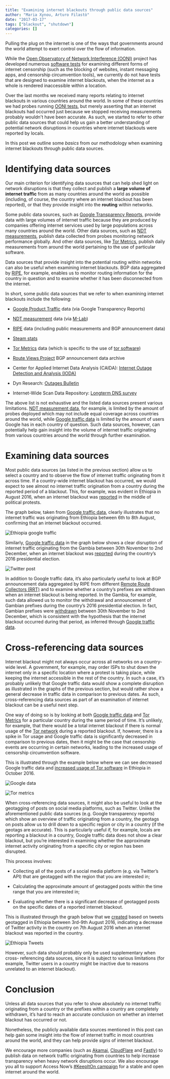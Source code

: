 ```yaml
---
title: "Examining internet blackouts through public data sources"
author: "Maria Xynou, Arturo Filastò"
date: "2017-03-17"
tags: ["blackout", "shutdown"]
categories: []
---
```


Pulling the plug on the internet is one of the ways that governments around the
world attempt to exert control over the flow of information.

While the [Open Observatory of Network Interference (OONI)](https://ooni.torproject.org/) project has developed numerous [software tests](https://github.com/TheTorProject/ooni-probe) for examining different
forms of internet censorship (such as the blocking of websites, instant
messaging apps, and censorship circumvention tools), we currently do not have
tests that are designed to examine internet blackouts, when the internet as a
whole is rendered inaccessible within a location.

Over the last months we received many reports relating to internet blackouts in
various countries around the world. In some of these countries we had probes
running [OONI tests](https://ooni.torproject.org//nettest/), but merely
asserting that an internet blackouts had occurred just because we stopped
receiving measurements probably wouldn't have been accurate. As such, we started
to refer to other public data sources that could help us gain a better
understanding of potential network disruptions in countries where internet
blackouts were reported by locals.

In this post we outline some *basics* from our methodology when examining internet
blackouts through public data sources.

# Identifying data sources

Our main criterion for identifying data sources that can help shed light on
network disruptions is that they collect and publish a **large volume of internet
traffic** from as many countries around the world as possible (including, of
course, the country where an internet blackout has been reported), or that they
provide insight into the **routing** within networks.

Some public data sources, such as [Google Transparency Reports](https://www.google.com/transparencyreport/traffic/?hl=en#expand=CG),
provide data with large volumes of internet traffic because they are produced by
companies offering internet services used by large populations across many
countries around the world. Other data sources, such as [NDT measurements](https://www.measurementlab.net/tools/ndt/), publish data collected
from probes monitoring network performance globally. And other data sources,
like [Tor Metrics](https://metrics.torproject.org/), publish daily measurements
from around the world pertaining to the use of particular software.

Data sources that provide insight into the potential routing within networks can
also be useful when examining internet blackouts. BGP data aggregated by
[RIPE](https://www.ripe.net/), for example, enables us to monitor routing
information for the country in question and to examine whether it has been
disconnected from the internet.

In short, some public data sources that we refer to when examining internet
blackouts include the following:

* [Google Product Traffic](https://www.google.com/transparencyreport/traffic/?hl=en#expand=CG) data (via Google Transparency Reports)

* [NDT measurement](https://www.measurementlab.net/tools/ndt/) data (via [M-Lab](https://www.measurementlab.net/))

* [RIPE](https://www.ripe.net/) data (including public measurements and BGP announcement data)

* [Steam stats](http://store.steampowered.com/stats/)

* [Tor Metrics](https://metrics.torproject.org/) data (which is specific to the use of [tor software](https://www.torproject.org/))

* [Route Views Project](http://www.routeviews.org/) BGP announcement data archive

* Center for Applied Internet Data Analysis (CAIDA): [Internet Outage Detection and Analysis (IODA)](http://www.caida.org/projects/ioda/) 

* Dyn Research: [Outages Bulletin](http://b2b.renesys.com/eventsbulletin/)

* Internet-Wide Scan Data Repository: [Longterm DNS survey](https://scans.io/study/washington-dns)

The above list is not exhaustive and the listed data sources present various
limitations. [NDT measurement data](https://www.measurementlab.net/tools/ndt/),
for example, is limited by the amount of probes deployed which may not include
equal coverage across countries around the world, while [Google traffic data](https://www.google.com/transparencyreport/traffic/?hl=en#expand=CG) is
limited by the amount of users Google has in each country of question. Such data
sources, however, can potentially help gain insight into the volume of internet
traffic originating from various countries around the world through further
examination.

# Examining data sources

Most public data sources (as listed in the previous section) allow us to select
a country and to observe the flow of internet traffic originating from it across
time. If a country-wide internet blackout has occurred, we would expect to see
almost no internet traffic origination from a country during the reported period
of a blackout. This, for example, was evident in Ethiopia in August 2016, when
an internet blackout was [reported](http://www.bbc.com/news/world-africa-36940906) in the middle of political protests.

The graph below, taken from [Google traffic data](https://www.google.com/transparencyreport/traffic/?hl=en#expand=CG),
clearly illustrates that no internet traffic was originating from Ethiopia
between 6th to 8th August, confirming that an internet blackout occurred.

![Ethiopia google traffic](/post/ethiopia-internet-shutdown-amidst-recent-protests/ethiopia-google-traffic.png)

Similarly, [Google traffic data](https://www.google.com/transparencyreport/traffic/explorer/?r=GM&l=WEBSEARCH&csd=1479483000000&ced=1480692600000) in the graph
below shows a clear disruption of internet traffic originating from the Gambia
between 30th November to 2nd December, when an internet blackout was
[reported](https://ooni.torproject.org/post/gambia-internet-shutdown/) during
the country’s 2016 presidential election.

![Twitter post](/post/gambia-shutdown/gambia-03.png)

In addition to Google traffic data, it’s also particularly useful to look at BGP
announcement data aggregated by RIPE from different [Remote Route Collectors (RRT)](https://www.ripe.net/analyse/internet-measurements/routing-information-service-ris/faq-ris/what-is-a-remote-route-collector-rrc) and to examine whether
a country’s prefixes are withdrawn when an internet blackout is being reported.
In the Gambia, for example, such data allowed us to monitor the withdrawal and
announcement of Gambian prefixes during the country’s 2016 presidential
election. In fact, Gambian prefixes were
[withdrawn](https://ooni.torproject.org/post/gambia-internet-shutdown/) between
30th November to 2nd December, which is consistent with the hypothesis that the
internet blackout occurred during that period, as inferred through [Google traffic data](https://www.google.com/transparencyreport/traffic/explorer/?r=GM&l=WEBSEARCH&csd=1479483000000&ced=1480692600000).

# Cross-referencing data sources

Internet blackout might not always occur across all networks on a country-wide
level. A government, for example, may order ISPs to shut down the internet only
in a specific location where a protest is taking place, while keeping the
internet accessible in the rest of the country. In such a case, it’s probably
unlikely that Google traffic data would show a complete disruption as
illustrated in the graphs of the previous section, but would rather show a
general decrease in traffic data in comparison to previous dates. As such,
cross-referencing data sources as part of an examination of internet blackout
can be a useful next step.

One way of doing so is by looking at both [Google traffic data](https://www.google.com/transparencyreport/traffic/?hl=en#expand=CG) and
[Tor Metrics](https://metrics.torproject.org/) for a particular country during
the same period of time. It’s unlikely, for example, that there would be a total
internet blackout if there is normal usage of the [Tor network](https://www.torproject.org/) during a reported blackout. If, however,
there is a spike in Tor usage and Google traffic data is significantly decreased
in comparison to previous dates, then it might be the case that censorship
events are occurring in certain networks, leading to the increased usage of
censorship circumvention software.

This is illustrated through the example below where we can see decreased Google
traffic data and [increased usage of Tor software](https://metrics.torproject.org/userstats-relay-country.html?start=2016-08-06&end=2016-11-04&country=et&events=off) in Ethiopia
in October 2016.

![Google data](/post/ethiopia-report/et-01.png)

![Tor metrics](/post/ethiopia-report/et-03.png)

When cross-referencing data sources, it might also be useful to look at the
geotagging of posts on social media platforms, such as Twitter. Unlike the
aforementioned public data sources (e.g. Google transparency reports) which show
an overview of traffic originating from a country, the geotags on posts allow us
to drill down to a specific region or city in a country (if the geotags are
accurate). This is particularly useful if, for example, locals are reporting a
blackout in a country, Google traffic data does not show a clear blackout, but
you’re interested in examining whether the approximate internet activity
originating from a specific city or region has been disrupted.

This process involves:

* Collecting all of the posts of a social media platform (e.g. via Twitter’s API)
that are geotagged with the region that you are interested in;

* Calculating the approximate amount of geotagged posts within the time range that
you are interested in;

* Evaluating whether there is a significant decrease of geotagged posts on the
specific dates of a reported internet blackout.

This is illustrated through the graph below that we
[created](https://ooni.torproject.org/post/ethiopia-internet-shutdown-amidst-recent-protests/) based on tweets geotagged in Ethiopia between 3rd-9th August
2016, indicating a decrease of Twitter activity in the country on 7th August
2016 when an internet blackout was reported in the country.

![Ethiopia Tweets](/post/ethiopia-internet-shutdown-amidst-recent-protests/ethiopia-tweets.png)

However, such data should probably only be used supplementary when cross-
referencing data sources, since it is subject to various limitations (for
example, Twitter users in a country might be inactive due to reasons unrelated
to an internet blackout).

# Conclusion

Unless all data sources that you refer to show absolutely no internet traffic
originating from a country or the prefixes within a country are completely
withdrawn, it’s hard to reach an accurate conclusion on whether an internet
blackout has occurred or not.

Nonetheless, the publicly available data sources mentioned in this post can help
gain some insight into the flow of internet traffic in most countries around the
world, and they can help provide *signs* of internet blackout.

We encourage more companies (such as [Akamai](https://www.akamai.com/),
[CloudFlare](https://www.cloudflare.com/) and [Fastly](https://www.fastly.com/))
to publish data on network traffic originating from countries to help increase
transparency when heavy network disruptions occur. We also encourage you all to
support Access Now’s [#KeepItOn campaign](https://www.accessnow.org/keepiton/)
for a stable and open internet around the world.
